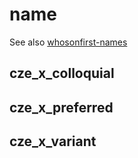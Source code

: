 # name

See also [whosonfirst-names](https://github.com/whosonfirst/whosonfirst-names)

## cze_x_colloquial

## cze_x_preferred

## cze_x_variant
